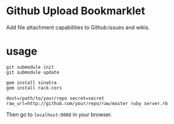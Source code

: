 Github Upload Bookmarklet
=========================

Add file attachment capabilities to Github:issues and wikis.

# usage

    git submodule init
    git submodule update

    gem install sinatra
    gem install rack-cors

    dest=/path/to/your/repo secret=secret raw_url=http://github.com/your/repo/raw/master ruby server.rb

Then go to `localhost:8080` in your browser.
